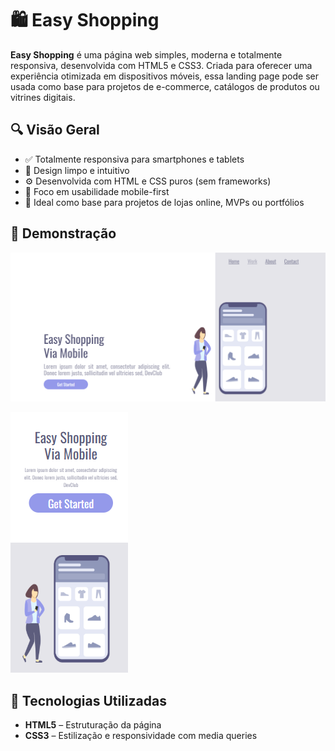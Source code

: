 # 🛍️ Easy Shopping

**Easy Shopping** é uma página web simples, moderna e totalmente responsiva, desenvolvida com HTML5 e CSS3. Criada para oferecer uma experiência otimizada em dispositivos móveis, essa landing page pode ser usada como base para projetos de e-commerce, catálogos de produtos ou vitrines digitais.

## 🔍 Visão Geral

- ✅ Totalmente responsiva para smartphones e tablets
- 🎨 Design limpo e intuitivo
- ⚙️ Desenvolvida com HTML e CSS puros (sem frameworks)
- 📱 Foco em usabilidade mobile-first
- 🚀 Ideal como base para projetos de lojas online, MVPs ou portfólios

## 📸 Demonstração

<!-- Você pode adicionar uma imagem ou GIF da página aqui -->
![Demonstração da Easy Shopping](https://github.com/brunoaaraujo/Landing-Page-Responsiva/blob/main/assets/desktop.png?raw=true)

![Demonstração da Easy Shopping](https://github.com/brunoaaraujo/Landing-Page-Responsiva/blob/main/assets/smartphone.png?raw=true)


## 🧪 Tecnologias Utilizadas

- **HTML5** – Estruturação da página
- **CSS3** – Estilização e responsividade com media queries
